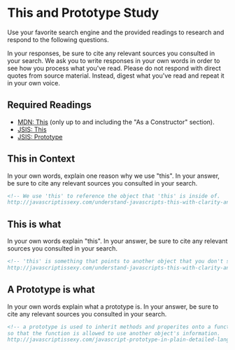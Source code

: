 # This and Prototype Study

Use your favorite search engine and the provided readings to research and
respond to the following questions.

In your responses, be sure to cite any relevant sources you consulted in your
search. We ask you to write responses in your own words in order to see how you
process what you've read. Please do not respond with direct quotes from source
material. Instead, digest what you've read and repeat it in your own voice.

## Required Readings

-   [MDN: This](https://developer.mozilla.org/en-US/docs/Web/JavaScript/Reference/Operators/this)
(only up to and including the "As a Constructor" section).
-   [JSIS: This](http://javascriptissexy.com/understand-javascripts-this-with-clarity-and-master-it/)
-   [JSIS: Prototype](http://javascriptissexy.com/javascript-prototype-in-plain-detailed-language/)

## This in Context

In your own words, explain one reason why we use "this". In your answer, be
sure to cite any relevant sources you consulted in your search.

```md
<!-- We use 'this' to reference the object that 'this' is inside of.
http://javascriptissexy.com/understand-javascripts-this-with-clarity-and-master-it/ -->
```

## This is what

In your own words explain "this".  In your answer, be
sure to cite any relevant sources you consulted in your search.

```md
<!-- 'this' is something that points to another object that you don't specificly name.
http://javascriptissexy.com/understand-javascripts-this-with-clarity-and-master-it/ -->
```

## A Prototype is what

In your own words explain what a prototype is.  In your answer, be
sure to cite any relevant sources you consulted in your search.

```md
<!-- a prototype is used to inherit methods and properites onto a function,
so that the function is allowed to use another object's information.
http://javascriptissexy.com/javascript-prototype-in-plain-detailed-language/ -->
```
